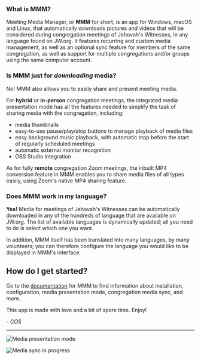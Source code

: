 <h3 id="mmm">What is MMM?</h3>

<p>Meeting Media Manager, or <strong>MMM</strong> for short, is an app for Windows, macOS and Linux, that automatically downloads pictures and videos that will be considered during congregation meetings of Jehovah's Witnesses, in any language
  found on JW.org. It features recurring and custom media management, as well as an optional sync feature for members of the same congregation, as well as support for multiple congregations and/or groups using the same computer account.</p>

  <h3 id="mmm">Is MMM just for <em>downloading</em> media?</h3>


<p>No! MMM also allows you to easily share and present meeting media.</p>
<p>For <strong>hybrid</strong> or <strong>in-person</strong> congregation meetings, the integrated media presentation mode has all the features needed to simplify the task of
  sharing media with the congregation, including:</p>
  <ul>
  <li>media thumbnails</li>
  <li>easy-to-use pause/play/stop buttons to manage playback of media files</li>
  <li>easy background music playback, with automatic stop before the start of regularly scheduled meetings</li>
  <li>automatic external monitor recognition</li>
  <li>OBS Studio integration</li></ul>

<p>As for fully <strong>remote</strong> congregation Zoom meetings, the inbuilt MP4 conversion feature in MMM enables you to share media files of all types easily, using Zoom's native MP4 sharing feature.</p>

<h3 id="language">Does MMM work in my language?</h3>

<p><strong>Yes!</strong> Media for meetings of Jehovah's Witnesses can be automatically downloaded in any of the hundreds of language that are available on JW.org. The list of available languages is dynamically updated; all you need to do is select
  which one you want.</p>

<p>In addition, MMM itself has been translated into many languages, by many volunteers; you can therefore configure the language you would like to be displayed in MMM's interface.</p>




## How do I get started?

Go to the [documentation](https://sircharlo.github.io/meeting-media-manager/) for MMM to find information about installation, configuration, media presentation mode, congregation media sync, and more.

This app is made with love and a bit of spare time. Enjoy!

*- COS*

---

![Media presentation mode](https://github.com/sircharlo/meeting-media-manager/blob/master/docs/screenshots/standby-mode.png?raw=true)

![Media sync in progress](https://github.com/sircharlo/meeting-media-manager/blob/master/docs/screenshots/hero-main.gif?raw=true)
